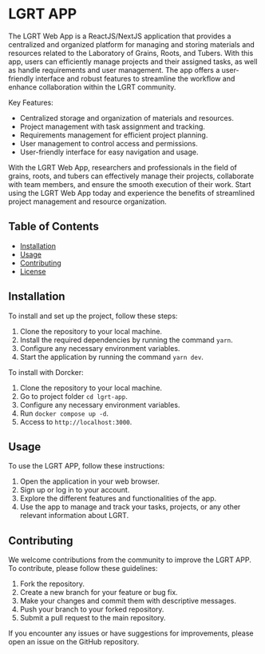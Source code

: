 # LGRT APP

The LGRT Web App is a ReactJS/NextJS application that provides a centralized and organized platform for managing and storing materials and resources related to the Laboratory of Grains, Roots, and Tubers. With this app, users can efficiently manage projects and their assigned tasks, as well as handle requirements and user management. The app offers a user-friendly interface and robust features to streamline the workflow and enhance collaboration within the LGRT community.

Key Features:

- Centralized storage and organization of materials and resources.
- Project management with task assignment and tracking.
- Requirements management for efficient project planning.
- User management to control access and permissions.
- User-friendly interface for easy navigation and usage.

With the LGRT Web App, researchers and professionals in the field of grains, roots, and tubers can effectively manage their projects, collaborate with team members, and ensure the smooth execution of their work. Start using the LGRT Web App today and experience the benefits of streamlined project management and resource organization.

## Table of Contents

- [Installation](#installation)
- [Usage](#usage)
- [Contributing](#contributing)
- [License](#license)

## Installation

To install and set up the project, follow these steps:

1. Clone the repository to your local machine.
2. Install the required dependencies by running the command `yarn`.
3. Configure any necessary environment variables.
4. Start the application by running the command `yarn dev`.

To install with Dorcker:

1. Clone the repository to your local machine.
2. Go to project folder `cd lgrt-app`.
3. Configure any necessary environment variables.
4. Run `docker compose up -d`.
5. Access to `http://localhost:3000`.

## Usage

To use the LGRT APP, follow these instructions:

1. Open the application in your web browser.
2. Sign up or log in to your account.
3. Explore the different features and functionalities of the app.
4. Use the app to manage and track your tasks, projects, or any other relevant information about LGRT.

## Contributing

We welcome contributions from the community to improve the LGRT APP. To contribute, please follow these guidelines:

1. Fork the repository.
2. Create a new branch for your feature or bug fix.
3. Make your changes and commit them with descriptive messages.
4. Push your branch to your forked repository.
5. Submit a pull request to the main repository.

If you encounter any issues or have suggestions for improvements, please open an issue on the GitHub repository.

